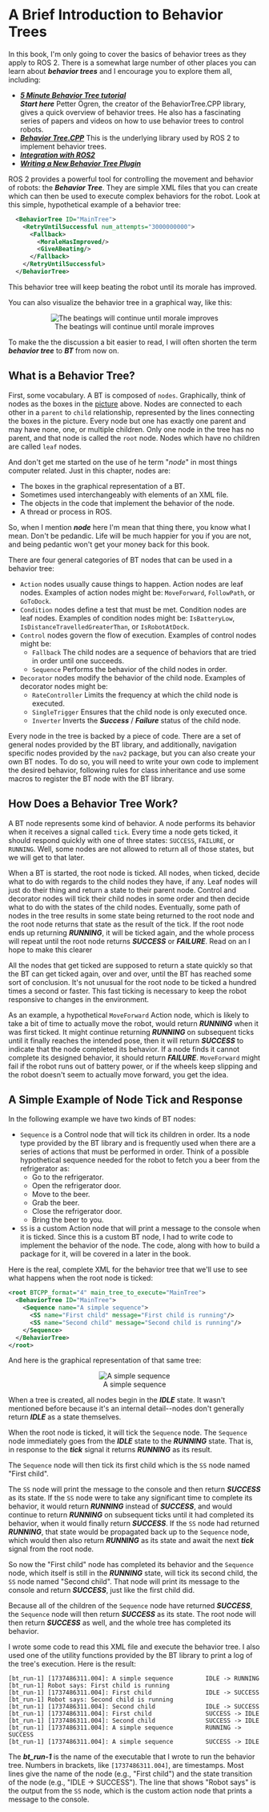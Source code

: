 # A Brief Introduction to Behavior Trees

In this book, I'm only going to cover the basics of behavior trees as they apply to ROS 2.
There is a somewhat large number of other places you can learn about ***behavior trees*** and I
encourage you to explore them all, including:

* [***5 Minute Behavior Tree tutorial***](https://youtu.be/KeShMInMjro?si=HT1SFtQrUzDMDt-x)  
  ***Start here*** Petter Ögren, the creator of the BehaviorTree.CPP library, gives a quick overview of behavior trees.
  He also has a fascinating series of papers and videos on how to use behavior trees to control robots.
* [***Behavior Tree.CPP***](https://www.behaviortree.dev/)
  This is the underlying library used by ROS 2 to implement behavior trees.
* [***Integration with ROS2***](https://www.behaviortree.dev/docs/ros2_integration/)
* [***Writing a New Behavior Tree Plugin***](https://docs.nav2.org/plugin_tutorials/docs/writing_new_bt_plugin.html)

ROS 2 provides a powerful tool for controlling the movement and behavior of robots: the ***Behavior Tree***.
They are simple XML files that you can create which can then be used to execute complex behaviors for the robot.
Look at this simple, hypothetical example of a behavior tree:

```xml
  <BehaviorTree ID="MainTree">
    <RetryUntilSuccessful num_attempts="3000000000">
      <Fallback>
        <MoraleHasImproved/>
        <GiveABeating/>
      </Fallback>
    </RetryUntilSuccessful>
  </BehaviorTree>
```

This behavior tree will keep beating the robot until its morale has improved.

You can also visualize the behavior tree in a graphical way, like this:

<figure style="text-align: center;" markdown="1">
  <a name="fig:beatings_will_continue"></a>
  <img
  src="../media/beatings_will_continue.png"
  alt="The beatings will continue until morale improves">
  <figcaption>The beatings will continue until morale improves</figcaption>
</figure>

To make the the discussion a bit easier to read, I will often shorten the term ***behavior tree*** to ***BT*** from now on.

## What is a Behavior Tree?

First, some vocabulary.
A BT is composed of `nodes`. Graphically, think of nodes as the boxes in the [picture](#fig:beatings_will_continue) above.
Nodes are connected to each other in a `parent` to `child` relationship, represented by the lines connecting the boxes in the picture.
Every node but one has exactly one parent and may have none, one, or multiple children.
Only one node in the tree has no parent, and that node is called the `root` node.
Nodes which have no children are called `leaf` nodes.

And don't get me started on the use of he term "*node*" in most things computer related. Just in this chapter, nodes are:

* The boxes in the graphical representation of a BT.
* Sometimes used interchangeably with elements of an XML file.
* The objects in the code that implement the behavior of the node.
* A thread or process in ROS.

So, when I mention ***node*** here I'm mean that thing there, you know what I mean.
Don't be pedandic. Life will be much happier for you if you are not, and being pedantic won't get your money back for this book.

There are four general categories of BT nodes that can be used in a behavior tree:

* `Action` nodes usually cause things to happen. Action nodes are leaf nodes.
   Examples of action nodes might be: `MoveForward`, `FollowPath`, or `GoToDock`.
* `Condition` nodes define a test that must be met. Condition nodes are leaf nodes.
  Examples of condition nodes might be: `IsBatteryLow`, `IsDistanceTravelledGreaterThan`, or `IsRobotAtDock`.
* `Control` nodes govern the flow of execution.
  Examples of control nodes might be:
  * `Fallback` The child nodes are a sequence of behaviors that are tried in order until one succeeds.
  * `Sequence` Performs the behavior of the child nodes in order.
* `Decorator` nodes modify the behavior of the child node.
  Examples of decorator nodes might be:
  * `RateController` Limits the frequency at which the child node is executed.
  * `SingleTrigger` Ensures that the child node is only executed once.
  * `Inverter` Inverts the ***Success*** / ***Failure*** status of the child node.

Every node in the tree is backed by a piece of code.
There are a set of general nodes provided by the BT library, and additionally, navigation specific nodes
provided by the `nav2` package, but you can also create your own BT nodes.
To do so, you will need to write your own code to implement the desired behavior,
following rules for class inheritance and use some macros to register the BT node with the BT library.

## How Does a Behavior Tree Work?

A BT node represents some kind of behavior. A node performs its behavior when it receives a signal called `tick`.
Every time a node gets ticked, it should respond quickly with one of three states: `SUCCESS`, `FAILURE`, or `RUNNING`.
Well, some nodes are not allowed to return all of those states, but we will get to that later.

When a BT is started, the root node is ticked.
All nodes, when ticked, decide what to do with regards to the child nodes they have, if any.
Leaf nodes will just do their thing and return a state to their parent node.
Control and decorator nodes will tick their child nodes in some order and then decide what to do with the states of the child nodes.
Eventually, some path of nodes in the tree results in some state being returned to the root node and
the root node returns that state as the result of the tick.
If the root node ends up returning ***RUNNING***, it will be ticked again, and the whole process will repeat until
the root node returns ***SUCCESS*** or ***FAILURE***. Read on an I hope to make this clearer

All the nodes that get ticked are supposed to return a state quickly so that the BT can get ticked again, over and over, until
the BT has reached some sort of conclusion.
It's not unusual for the root node to be ticked a hundred times a second or faster.
This fast ticking is necessary to keep the robot responsive to changes in the environment.

As an example, a hypothetical `MoveForward` Action node, which is likely to take a bit of time to actually move the robot,
would return ***RUNNING*** when it was first ticked.
It might continue returning ***RUNNING*** on subsequent ticks until it  finally reaches the intended pose,
then it will return ***SUCCESS*** to indicate that the node completed its behavior.
If a node finds it cannot complete its designed behavior, it should return ***FAILURE***.
`MoveForward` might fail if the robot runs out of battery power, or if the
wheels keep slipping and the robot doesn't seem to actually move forward, you get the idea.

## A Simple Example of Node Tick and Response

In the following example we have two kinds of BT nodes:

* `Sequence` is a Control node that will tick its children in order.
  Its a node type provided by the BT library and is frequently used when there are a series of actions that must be performed in order.
  Think of a possible hypothetical sequence needed for the robot to fetch you a beer from the refrigerator as:
  * Go to the refrigerator.
  * Open the refrigerator door.
  * Move to the beer.
  * Grab the beer.
  * Close the refrigerator door.
  * Bring the beer to you.
* `SS` is a custom Action node that will print a message to the console when it is ticked.
  Since this is a custom BT node, I had to write code to implement the behavior of the node.
  The code, along with how to build a package for it, will be covered in a later in the book.

Here is the real, complete XML for the behavior tree that we'll use to see what happens when the root node is ticked:

```xml
<root BTCPP_format="4" main_tree_to_execute="MainTree">
  <BehaviorTree ID="MainTree">
    <Sequence name="A simple sequence">
      <SS name="First child" message="First child is running"/>
      <SS name="Second child" message="Second child is running"/>
    </Sequence>
  </BehaviorTree>
</root>
```

And here is the graphical representation of that same tree:

<figure style="text-align: center;" markdown="1">
  <a name="fig:seq1"></a>
  <img
  src="../media/seq1.png"
  alt="A simple sequence">
  <figcaption>A simple sequence</figcaption>
</figure>

When a tree is created, all nodes begin in the ***IDLE*** state.
It wasn't mentioned before because it's an internal detail--nodes don't generally return ***IDLE*** as a state themselves.

When the root node is ticked, it will tick the `Sequence` node.
The `Sequence` node immediately goes from the ***IDLE*** state to the ***RUNNING*** state.
That is, in response to the ***tick*** signal it returns ***RUNNING*** as its result.

The `Sequence` node will then tick its first child which is the `SS` node named "First child".

The `SS` node will print the message to the console and then return ***SUCCESS*** as its state.
If the `SS` node were to take any significant time to complete its behavior, it would return ***RUNNING*** instead of ***SUCCESS***,
and would continue to return ***RUNNING*** on subsequent ticks until it had completed its behavior, when it would finally return ***SUCCESS***.
If the `SS` node had returned ***RUNNING***, that state would be propagated back up to the `Sequence` node, which would then also return ***RUNNING*** as its state
and await the next ***tick*** signal from the root node.

So now the "First child" node has completed its behavior and the `Sequence` node, which itself is still in the ***RUNNING*** state,
will tick its second child, the `SS` node named "Second child".
That node will print its message to the console and return ***SUCCESS***, just like the first child did.

Because all of the children of the `Sequence` node have returned ***SUCCESS***, the `Sequence` node will then return ***SUCCESS*** as its state.
The root node will then return ***SUCCESS*** as well, and the whole tree has completed its behavior.

I wrote some code to read this XML file and execute the behavior tree.
I also used one of the utility functions provided by the BT library to print a log of the tree's execution.
Here is the result:

```code
[bt_run-1] [1737486311.004]: A simple sequence         IDLE -> RUNNING
[bt_run-1] Robot says: First child is running
[bt_run-1] [1737486311.004]: First child               IDLE -> SUCCESS
[bt_run-1] Robot says: Second child is running
[bt_run-1] [1737486311.004]: Second child              IDLE -> SUCCESS
[bt_run-1] [1737486311.004]: First child               SUCCESS -> IDLE
[bt_run-1] [1737486311.004]: Second child              SUCCESS -> IDLE
[bt_run-1] [1737486311.004]: A simple sequence         RUNNING -> SUCCESS
[bt_run-1] [1737486311.004]: A simple sequence         SUCCESS -> IDLE
```

The ***bt_run-1*** is the name of the executable that I wrote to run the behavior tree.
Numbers in brackets, like `[1737486311.004]`, are timestamps.
Most lines give the name of the node (e.g., "First child") and the state transition of the node (e.g., "IDLE -> SUCCESS").
The line that shows "Robot says" is the output from the `SS` node, which is the custom action node that prints a message to the console.
